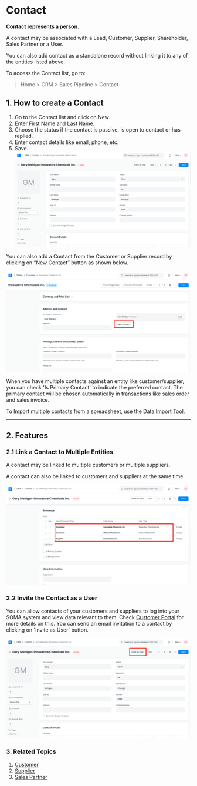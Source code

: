 
# Contact


**Contact represents a person.**


A contact may be associated with a Lead, Customer, Supplier, Shareholder, Sales Partner or a User.


You can also add contact as a standalone record without linking it to any of the entities listed above.


To access the Contact list, go to:



> 
> Home > CRM > Sales Pipeline > Contact
> 
> 
> 


## 1. How to create a Contact


1. Go to the Contact list and click on New.
2. Enter First Name and Last Name.
3. Choose the status if the contact is passive, is open to contact or has replied.
4. Enter contact details like email, phone, etc.
5. Save.
![Contact](/files/contact.png)


You can also add a Contact from the Customer or Supplier record by clicking on “New Contact” button as shown below.


![Create Contact From Customer](/files/contact-from-customer.png)


When you have multiple contacts against an entity like customer/supplier, you can check 'Is Primary Contact' to indicate the preferred contact. The primary contact will be chosen automatically in transactions like sales order and sales invoice.


To Import multiple contacts from a spreadsheet, use the [Data Import Tool](/docs/en/setting-up/data/data-import).




---


## 2. Features


### 2.1 Link a Contact to Multiple Entities


A contact may be linked to multiple customers or multiple suppliers.


A contact can also be linked to customers and suppliers at the same time.


![Link Contact To Multiple Entities](/files/link-contact-to-multiple-entities.png)


### 2.2 Invite the Contact as a User


You can allow contacts of your customers and suppliers to log into your SOMA system and view data relevant to them. Check [Customer Portal](/docs/en/customer-portal) for more details on this.
You can send an email invitation to a contact by clicking on 'Invite as User' button.


![Invite Contact as a User](/files/invite-contact-as-a-user.png)


### 3. Related Topics


1. [Customer](/docs/en/CRM/customer)
2. [Supplier](/docs/en/buying)
3. [Sales Partner](/docs/en/selling)


